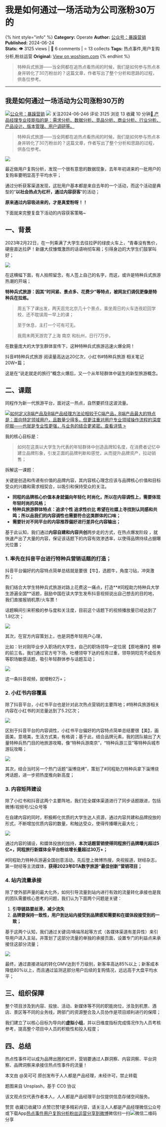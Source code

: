 # 我是如何通过一场活动为公司涨粉30万的
{% hint style="info" %}
**Category:** Operate
**Author:** [公众号：暴躁营销](https://www.woshipm.com/u/889537)
**Published:** 2024-06-24  
**Stats:** 👁️ 3125 views | 💬 6 comments | ⭐ 13 collects
**Tags:** 热点事件,用户复购分析,粉丝运营
**Original:** [View on woshipm.com](https://www.woshipm.com/operate/6073068.html)
{% endhint %}
> 特种兵式旅游——当全网都在追热点看热闹的时候，我们是如何参与热点本身并转化了30万粉丝的？这篇文章，作者写出了整个分析和思路的过程，供各位参考。

---

## 我是如何通过一场活动为公司涨粉30万的

[![](https://static.woshipm.com/pmapp_avatar_20250301105351_4759.jpeg?imageView2/1/w/72/h/72/q/100)](https://www.woshipm.com/u/889537)[公众号：暴躁营销](https://www.woshipm.com/u/889537) ![](https://static.woshipm.com/tag/1101_1@2x.png) 关注2024-06-246 评论 3125 浏览 13 收藏 10 分钟[🔗 产品经理专业技能指的是：需求分析、数据分析、竞品分析、商业分析、行业分析、产品设计、版本管理、用户调研等。](https://ke.qidianla.com/courses/90pm)

> 特种兵式旅游——当全网都在追热点看热闹的时候，我们是如何参与热点本身并转化了30万粉丝的？这篇文章，作者写出了整个分析和思路的过程，供各位参考。

![](https://image.woshipm.com/2023/04/13/6ffaee68-d9de-11ed-9d2f-00163e0b5ff3.jpg)

最近做用户复购分析，发现一个很有意思的数据现象，去年年初进来的一批用户的复购率要明显高于平均水平；

通过分析获客渠道发现，这批用户基本都是来自去年的一个活动，而这个活动是典型的“**以社会热点为杠杆，通过内容获客**”的活动；

**原来通过内容吸进来的，才是真爱粉呀！！**

下面就来完整复盘下活动的内容获客策略~

## 一、背景

2023年2月22日，在一列乘满了大学生去往拉萨的绿皮火车上，“青春没有售价，硬座直达拉萨！新疆大叔慷慨激昂的话语响彻车厢；引得身边的大学生们鼓掌叫好；

![](https://image.woshipm.com/2024/06/23/db2a1ee6-312d-11ef-b6bd-00163e0b5ff3.jpg)

在这横幅下面，有人拍照留念，有人签上自己的名字，而这，或许是特种兵式旅游热潮的开端；

**特种兵式旅游：因其“时间紧、景点多、花费少”等特点，被网友们调侃更像是特种兵在拉练。**

> 周五下了课出发，两天逛完北京几十个景点，乘坐周日的火车连夜赶回学校，还不耽误周一早上的课；
> 
> 至于休息，主打一个可有可无。
> 
> 我周末两天游完了上海 南京 和杭州，日行7万步。

在数量庞大的大学生群体宣传下，这种特种兵式旅游迅速火爆全网！

抖音#特种兵式旅游 阅读量高达达20亿次，小红书#特种兵旅游 相关笔记20W+篇；

这是在“说走就走的旅行”概念火爆后，又一个从年轻群体中诞生的新型旅游概念。

## 二、课题

同程作为新一代旅游平台，面对这一热点，自然要抓住这波流量。

[![](https://image.woshipm.com/2023/08/02/72b77e4e-30e3-11ee-88e7-00163e0b5ff3.png)如何定义B端产品及B端产品经理方法论相较于C端产品，B端产品最大的特点是：面向特定领域用户，且数量少得多，但更注重对用户专业领域操作流程的深度挖掘——也就是专业性更强，与业务的结合更紧密。查看详情 >](https://ke.qidianla.com/courses/bcpm)

我的核心目标是：

> 如何在这类以大学生为代表的年轻群体中创造品牌知名度，在消费者记忆中建立品牌形象，引发正面的品牌判断和感觉，从而提升品牌资产，拉动销售；

拆解这一课题：

关键是创造和传递有价值的品牌内容，其内容核心理念应该与品牌核心价值和目标受众的兴趣和需求相契合，以吸引和保持受众的关注。

*   **同程的品牌核心价值本身就偏向年轻化 时尚化，所以在内容调性上，需要体现年轻时尚的风格；**
*   **特种兵旅游群体特点：追求个性 追求性价比 希望在社媒上寻找到认同感和共鸣；所以品我们的内容调性也需要符合这类群体的口味；**
*   **需要针对不同平台的内容推荐偏好进行差异化内容输出；**

基于此认知，我们通过**内容自建和内容共创**两步走的方式，在热点爆发阶段 ，就快速产出了大量的内容，保证该话题下的内容有效渗透率，以使得品牌持续占据曝光位置；

### 1\. 率先在抖音平台进行特种兵营销话题的打造；

抖音平台偏好的内容特点简单总结就是要很【牛】，选题牛，角度刁钻，冲突激烈；

我们结合大学生特种兵式旅游对路上花费这一痛点，打造**#同程助力特种兵大学生游遍全国**话题，鼓励中国在读大学生发布抖音视频说出自己想去的目的地，我们直接报销机票/火车票！

话题瞬间引来积极的参与度和关注度，目前这个话题下的视频播放量已经达到了1.8亿次；

![](https://image.woshipm.com/2024/06/23/087a7742-312e-11ef-99d8-00163e0b5ff3.jpg)

其次，在官方内容策划上，也是洞悉年轻用户心理，

比如：针对刚毕业步入职场的大学生，自己的职场领导一定位居【原地爆炸】榜单的前三名，我们通过官方号下场，吐槽领导下达的任务过重，领导阴阳完不成任务等职场敏感话题，吸引年轻群体参与话题互动；

![](https://image.woshipm.com/2024/06/23/11192de4-312e-11ef-99d8-00163e0b5ff3.jpg)

这一条抖音视频，就增粉2万+；

### 2\. 小红书内容覆盖

除了抖音平台，小红书平台也是针对此次热点营销的主要阵地；#特种兵旅游相关内容在小红书的浏览量达到了5.2亿次；

![](https://image.woshipm.com/2024/06/24/d853b22e-31da-11ef-95b1-00163e0b5ff3.png)

区别于抖音平台的内容调性，小红书平台偏好的内容特点简单总结要很【美】，画面美，意境美，生活方式美，有格调；基于此，结合品牌元素，我的团队输出了大量特种兵热门目的地旅游攻略，像“特种兵游南京”，“特种兵游三亚”等特种兵城市游玩攻略；

![](https://image.woshipm.com/2024/06/24/05995d56-31db-11ef-b95f-00163e0b5ff3.png)

其次，结合当时另一个热门话题“淄博烧烤”，策划了#同程助力特种兵拿下淄博烧烤话题，进一步把热度推向新高度；

### 3\. 内容矩阵建设

除了小红书和抖音这两个主要阵地，我们在全媒体渠道进行了同步话题跟进，包括微博/视频号/公众号等

在自建内容的同时，积极孵化优质的大学生达人资源，通过内容共建和品牌投放的形式，不断增加优质内容的数量，和触达受众，使得传播曝光最大化；

![](https://image.woshipm.com/2024/06/24/34dfb25e-31db-11ef-b6bd-00163e0b5ff3.png)

通过内容的铺设，和媒体投放的加持，**本次话题营销使得同程旅行品牌曝光超过5亿+，同程旅行新媒体全平台粉丝增长量超过30万+；**

#同程助力特种兵游遍全国创意活动，先后登上微博热搜，央视报道，财经杂志，第一财经等主流媒体，**获得2023年DTA数字旅游“最佳创新”营销项目；**

### 4\. 站内流量承接

除了使外部声量的最大化外，如何引导流量到站内进行有效的流量转化承接也是我的团队需要核心思考的问题，我们认为下面两个问题是关键：

1.  **引导链路要丝滑，减少流失**
2.  **品牌要保持一致性，用户到达站内接受到品牌感知需要和在媒体段接受到的一致；**

基于这两个认知，我们通过关键词/唤端吊起等方式（各媒体渠道有差异性）来引导用户进入主站，并策划了这部分流量的单独的承接页面，设置专门的利益点来承接住这部分流量；

![](https://image.woshipm.com/2024/06/23/8061c018-312d-11ef-b95f-00163e0b5ff3.jpg)

最终，通过直接进站的转化GMV达到千万级别，新客率高达85%以上；新客成本降低80%以上，而且通过监测这部分用户后续的复购情况，远远高于大盘平均水平；

## 三、组织保障

整个项目涉及到内容、投放、活动、新媒体等不同的职能岗位，涉及到机票、酒店、景区等不同的业务线，跨部门的资源整合及人员协作是项目顺利进行的保障；

我们建立了以核心目标为导向的**虚拟小组**，并以日维度指标完成情况作为人员考核参考，提高整个项目中人员的积极性和投入程度；

## 四、总结

热点性事件可以成为品牌出圈的杠杆，营销要通过人群洞察、内容洞察、平台洞察、品牌洞察来承接住热点性事件的流量！

本文由 @吴可可 原创发布于人人都是产品经理，未经许可，禁止转载

题图来自 Unsplash，基于 CC0 协议

该文观点仅代表作者本人，人人都是产品经理平台仅提供信息存储空间服务。

赞赏 收藏已收藏13 点赞已赞1更多精彩内容，请关注人人都是产品经理微信公众号或下载App[热点事件](https://www.woshipm.com/tag/%e7%83%ad%e7%82%b9%e4%ba%8b%e4%bb%b6)[用户复购分析](https://www.woshipm.com/tag/%e7%94%a8%e6%88%b7%e5%a4%8d%e8%b4%ad%e5%88%86%e6%9e%90)[粉丝运营](https://www.woshipm.com/tag/%e7%b2%89%e4%b8%9d%e8%bf%90%e8%90%a5)[分享到微博](https://service.weibo.com/share/share.php?appkey=2775287854&title=我是如何通过一场活动为公司涨粉30万的&url=https://www.woshipm.com/operate/6073068.html&pic=https://image.woshipm.com/2023/04/13/6ffaee68-d9de-11ed-9d2f-00163e0b5ff3.jpg)微信扫一扫![微信二维码](https://api.pwmqr.com/qrcode/create/?url=https://www.woshipm.com/operate/6073068.html)分享